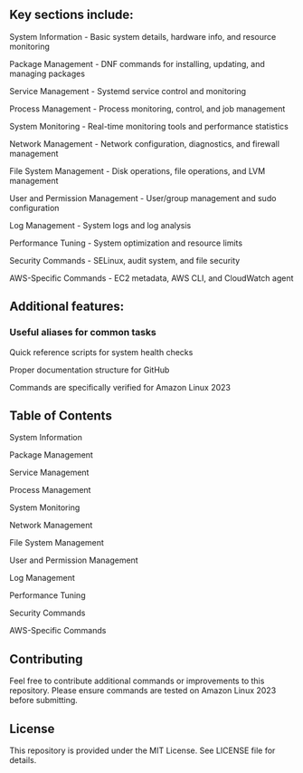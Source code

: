 ## Key sections include:

System Information - Basic system details, hardware info, and resource monitoring

Package Management - DNF commands for installing, updating, and managing packages

Service Management - Systemd service control and monitoring

Process Management - Process monitoring, control, and job management

System Monitoring - Real-time monitoring tools and performance statistics

Network Management - Network configuration, diagnostics, and firewall management

File System Management - Disk operations, file operations, and LVM management

User and Permission Management - User/group management and sudo configuration

Log Management - System logs and log analysis

Performance Tuning - System optimization and resource limits

Security Commands - SELinux, audit system, and file security

AWS-Specific Commands - EC2 metadata, AWS CLI, and CloudWatch agent

## Additional features:

### Useful aliases for common tasks

Quick reference scripts for system health checks

Proper documentation structure for GitHub

Commands are specifically verified for Amazon Linux 2023

## Table of Contents

System Information

Package Management

Service Management

Process Management

System Monitoring

Network Management

File System Management

User and Permission Management

Log Management

Performance Tuning

Security Commands

AWS-Specific Commands


## Contributing

Feel free to contribute additional commands or improvements to this repository. Please ensure commands are tested on Amazon Linux 2023 before submitting.

## License

This repository is provided under the MIT License. See LICENSE file for details.
